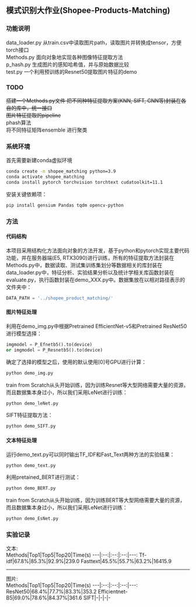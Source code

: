 
## 模式识别大作业(Shopee-Products-Matching)  
### 功能说明  
data_loader.py 从train.csv中读取图片path，读取图片并转换成tensor，方便torch接口  
Methods.py 面向对象地实现各种图像特征提取方法  
p_hash.py 生成图片的感知哈希值，并与原始数据比较  
test.py 一个利用预训练的Resnet50提取图片特征的demo  

### TODO  
~~搭建一个Methods.py文件 把不同种特征提取方案(KNN, SIFT, CNN等)封装在各自的库中，统一接口~~  
~~图片特征提取的pipeline~~  
phash算法  
将不同特征矩阵ensemble 进行聚类  
  
### 系统环境  
首先需要新建conda虚拟环境  
```bash
conda create -n shopee_matching python=3.9  
conda activate shopee_matching   
conda install pytorch torchvision torchtext cudatoolkit=11.1  
```
安装关键依赖项：  
```bash
pip install gensium Pandas tqdm opencv-python  
```

### 方法  
#### 代码结构  
本项目采用结构化方法面向对象的方法开发，基于python和pytorch实现主要代码功能，并在服务器端(E5, RTX3090)进行训练，所有的特征提取方法封装在Methods.py中，数据读取、测试集训练集划分等数据相关的库封装在data_loader.py中，特征分析、实验结果分析以及统计学相关库函数封装在evaluate.py，执行函数封装在demo_XXX.py中。数据集放在以相对路径表示的文件夹中：  
```python
DATA_PATH = '../shopee_product_matching/'
```
#### 图片特征处理  
利用在demo_img.py中根据Pretrained EfficientNet-v5和Pretrained ResNet50进行模型选择： 
```python
imgmodel = P_Efnetb5().to(device)
or imgmodel = P_Resnetb5().to(device)
```
确定了选择的模型之后，使用的默认使用[0]号GPU进行计算：
```bash
python demo_img.py
```
train from Scratch从头开始训练，因为训练Resnet等大型网络需要大量的资源，而且数据集本身过小，所以我们采用LeNet进行训练：
```bash
python demo_leNet.py
```
SIFT特征提取方法：
```bash
python demo_SIFT.py
```
#### 文本特征处理  
运行demo_text.py可以同时输出TF_IDF和Fast_Text两种方法的实验结果：
```bash
python demo_text.py
```
利用pretained_BERT进行测试：
```bash
python demo_BERT.py
```
train from Scratch从头开始训练，因为训练BERT等大型网络需要大量的资源，而且数据集本身过小，所以我们采用LeNet进行训练：
```bash
python demo_EsNet.py
```

### 实验记录  
文本:  
Methods|Top1|Top5|Top20|Time(s)
---|:--:|:--:|:--:|---:
Tf-idf|67.8%|85.3%|92.9%|239.0
Fasttext|45.5%|55.7%|63.2%|16415.9

---
图片:  
Methods|Top1|Top5|Top20|Time(s)
---|:--:|:--:|:--:|---:
ResNet50|68.4%|77.7%|83.3%|353.2
Efficientnet-B5|69.0%|78.6%|84.37%|361.6
SIFT|-|-|-|-
